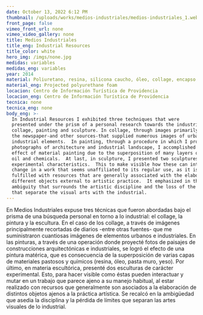```yaml
---
date: October 13, 2022 6:12 PM
thumbnail: /uploads/works/medios-industriales/medios-industriales_1.webp
front_page: false
vimeo_front_url: none
vimeo_video_gallery: none
title: Medios Industriales
title_eng: Industrial Resources
title_color: white
hero_img: /imgs/none.jpg
medidas: variables
medidas_eng: variables
year: 2014
material: Poliuretano, resina, silicona caucho, óleo, collage, encapso k
material_eng: Projected polyurethane foam
locacion: Centro de Información Turística de Providencia
locacion_eng: Centro de Información Turística de Providencia
tecnica: none
tecnica_eng: none
body_eng: >-
  In Industrial Resources I exhibited three techniques that were
  presented under the prism of a personal research towards the industrial:
  collage, painting and sculpture. In collage, through images primarily cut from
  the newspaper-and other sources-that supplied numerous images of urban and
  industrial elements.  In painting, through a procedure in which I projected
  photographs of architecture and industrial landscape, I accomplished the
  effect of material painting due to the superposition of many layers of thick
  oil and chemicals.  At last, in sculpture, I presented two sculptures of
  experimental characteristics.  This to make visible how these can interact and
  change in a work that seems unaffiliated to its regular use, as it is
  fulfilled with resources that are generally associated with the elaboration of
  different objects external to artistic practice.  It emphasized in the
  ambiguity that surrounds the artistic discipline and the loss of the limits
  that separate the visual arts with the industrial.
---
```

En Medios Industriales expuse tres técnicas que fueron abordadas bajo el prisma de una búsqueda personal en torno a lo industrial: el collage, la pintura y la escultura.  En el caso de los collage, a través de imágenes principalmente recortadas de diarios -entre otras fuentes- que me suministraron cuantiosas imágenes de elementos urbanos e industriales. En las pinturas, a través de una operación donde proyecté fotos de paisajes de construcciones arquitectónicas e industriales, se logró el efecto de una pintura matérica, que es consecuencia de la superposición de varias capas de materiales pastosos y químicos (resina, óleo, pasta muro, yeso).  Por último, en materia escultórica, presenté dos esculturas de carácter experimental.  Esto, para hacer visible como éstas pueden interactuar y mutar en un trabajo que parece ajeno a su manejo habitual, al estar realizado con recursos que generalmente son asociados a la elaboración de distintos objetos ajenos a la práctica artística.  Se recalcó en la ambigüedad que asedia la disciplina y la pérdida de límites que separan las artes visuales de lo industrial.
